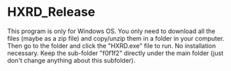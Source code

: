 # HXRD_Release
This program is only for Windows OS.
You only need to download all the files (maybe as a zip file) and copy/unzip them in a folder in your computer. 
Then go to the folder and click the "HXRD.exe" file to run. No installation necessary.
Keep the sub-folder "f0f1f2" directly under the main folder (just don't change anything about this subfolder).
